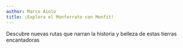 ```yaml
---
author: Marco Aiolo
title: ¡Explora el Monferrato con Monfit!
---
```


Descubre nuevas rutas que narran la historia y belleza de estas tierras encantadoras